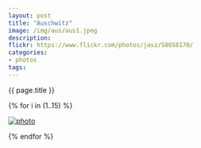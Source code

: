 ```yaml
---
layout: post
title: "Auschwitz"
image: /img/aus/aus1.jpeg
description: 
flickr: https://www.flickr.com/photos/jasz/58658170/
categories: 
- photos
tags:
---
```


{{ page.title }}


{% for i in (1..15) %}
<div class="image-wrapper">
<a href="{{site.url}}/img/aus/aus{{ i }}.jpeg" data-lightbox="Auschwitz" title="Auschwitz">

<img src="{{site.url}}/img/aus/aus{{ i }}.jpeg" alt="photo" />

</a>

</div>

{% endfor %}

